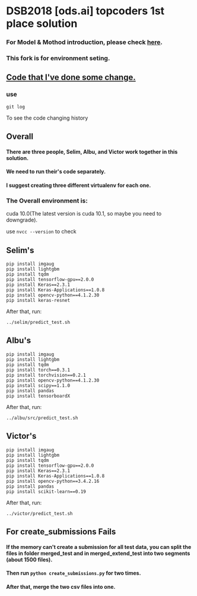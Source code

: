 
# DSB2018 [ods.ai] topcoders 1st place solution 
### For Model & Mothod introduction, please check [here](https://github.com/selimsef/dsb2018_topcoders/).
### This fork is for environment seting.

## [Code that I've done some change.](https://drive.google.com/file/d/1ucGmDQWKTfqL21gHc7daFY80wPH-ORZo/view?usp=sharing)
### use
```
git log
```
To see the code changing history

## Overall

#### There are three people, Selim, Albu, and Victor work together in this solution.
#### We need to run their's code separately.
#### I suggest creating three different virtualenv for each one.

### The Overall environment is:
cuda 10.0(The latest version is cuda 10.1, so maybe you need to downgrade).

use 
```nvcc --version```
to check

## Selim's

```
pip install imgaug
pip install lightgbm
pip install tqdm
pip install tensorflow-gpu==2.0.0
pip install Keras==2.3.1
pip install Keras-Applications==1.0.8
pip install opencv-python==4.1.2.30
pip install keras-resnet

```
After that, run:
```
../selim/predict_test.sh
```
## Albu's
```
pip install imgaug
pip install lightgbm
pip install tqdm
pip install torch==0.3.1
pip install torchvision==0.2.1
pip install opencv-python==4.1.2.30
pip install scipy==1.1.0
pip install pandas
pip install tensorboardX
```
After that, run:
```
../albu/src/predict_test.sh
```

## Victor's
```
pip install imgaug
pip install lightgbm
pip install tqdm
pip install tensorflow-gpu==2.0.0
pip install Keras==2.3.1
pip install Keras-Applications==1.0.8
pip install opencv-python==3.4.2.16 
pip install pandas
pip install scikit-learn==0.19
```
After that, run:
```
../victor/predict_test.sh
```
## For create_submissions Fails
#### If the memory can't create a submission for all test data, you can split the files in folder merged_test and in merged_extend_test  into two segments (about 1500 files).
#### Then run ```python create_submissions.py``` for two times.
#### After that, merge the two csv files into one.
